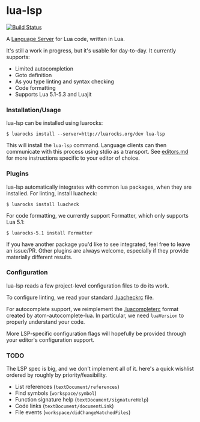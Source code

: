 # lua-lsp
[![Build Status](https://travis-ci.org/Alloyed/lua-lsp.svg)](https://travis-ci.org/Alloyed/lua-lsp)

A [Language Server][lsp] for Lua code, written in Lua.

[lsp]: https://github.com/Microsoft/language-server-protocol

It's still a work in progress, but it's usable for day-to-day. It currently
supports:

* Limited autocompletion
* Goto definition
* As you type linting and syntax checking
* Code formatting
* Supports Lua 5.1-5.3 and Luajit

### Installation/Usage

lua-lsp can be installed using luarocks:
```
$ luarocks install --server=http://luarocks.org/dev lua-lsp
```
This will install the `lua-lsp` command. Language clients can then communicate
with this process using stdio as a transport. See [editors.md](editors.md) for
more instructions specific to your editor of choice.

### Plugins

lua-lsp automatically integrates with common lua packages, when they are
installed. For linting, install luacheck:
```
$ luarocks install luacheck
```
For code formatting, we currently support Formatter, which only supports Lua
5.1:
```
$ luarocks-5.1 install Formatter
```
If you have another package you'd like to see integrated, feel free to leave an
issue/PR. Other plugins are always welcome, especially if they provide
materially different results.

### Configuration

lua-lsp reads a few project-level configuration files to do its work.

To configure linting, we read your standard [.luacheckrc][check] file.

For autocomplete support, we reimplement the [.luacompleterc][complete] format
created by atom-autocomplete-lua. In particular, we need `luaVersion` to
properly understand your code.

More LSP-specific configuration flags will hopefully be provided through your
editor's configuration support.

[complete]: https://github.com/dapetcu21/atom-autocomplete-lua#configuration
[check]: http://luacheck.readthedocs.io/en/stable/config.html

### TODO

The LSP spec is big, and we don't implement all of it. here's a
quick wishlist ordered by roughly by priority/feasibility.

* List references (`textDocument/references`)
* Find symbols (`workspace/symbol`)
* Function signature help (`textDocument/signatureHelp`)
* Code links (`textDocument/documentLink`)
* File events (`workspace/didChangeWatchedFiles`)
